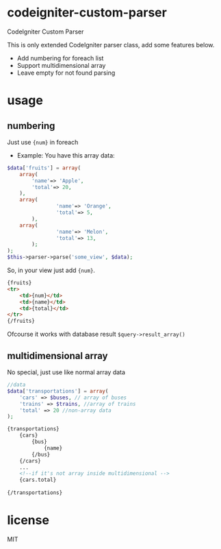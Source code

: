 # codeigniter-custom-parser
CodeIgniter Custom Parser

This is only extended CodeIgniter parser class, add some features below.
- Add numbering for foreach list
- Support multidimensional array
- Leave empty for not found parsing

# usage
## numbering
Just use `{num}` in foreach
- Example:
You have this array data:
```php
$data['fruits'] = array(
	array(
		'name'=> 'Apple',
		'total'=> 20,
	),
	array(
                'name'=> 'Orange',
                'total'=> 5,
        ),
	array(
                'name'=> 'Melon',
                'total'=> 13,
        );
);
$this->parser->parse('some_view', $data);
```

So, in your view just add `{num}`.
```html
{fruits}
<tr>
	<td>{num}</td>
	<td>{name}</td>
	<td>{total}</td>
</tr>
{/fruits}
```
Ofcourse it works with database result `$query->result_array()`

## multidimensional array
No special, just use like normal array data

```php
//data
$data['transportations'] = array(
	'cars' => $buses, // array of buses
	'trains' => $trains, //array of trains
	'total' => 20 //non-array data
);
```


```html
{transportations}
	{cars}
		{bus}
			{name}
		{/bus}
	{/cars}
	...
	<!--if it's not array inside multidimensional -->
	{cars.total}
	
{/transportations}
```


# license
MIT
